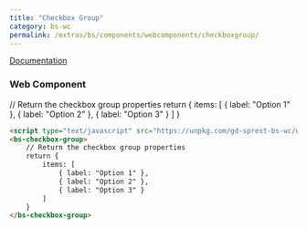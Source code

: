 ```yaml
---
title: "Checkbox Group"
category: bs-wc
permalink: /extras/bs/components/webcomponents/checkboxgroup/
---
```

[Documentation](https://getbootstrap.com/docs/4.4/components/forms/#checkboxes-and-radios)

### Web Component

<script type="text/javascript" src="https://unpkg.com/gd-sprest-bs-wc/dist/gd-sprest-bs.js"></script>
<bs-checkbox-group>
    // Return the checkbox group properties
    return {
        items: [
            { label: "Option 1" },
            { label: "Option 2" },
            { label: "Option 3" }
        ]
    }
</bs-checkbox-group>

```html
<script type="text/javascript" src="https://unpkg.com/gd-sprest-bs-wc/wc/dist/gd-sprest-bs.js"></script>
<bs-checkbox-group>
    // Return the checkbox group properties
    return {
        items: [
            { label: "Option 1" },
            { label: "Option 2" },
            { label: "Option 3" }
        ]
    }
</bs-checkbox-group>
```